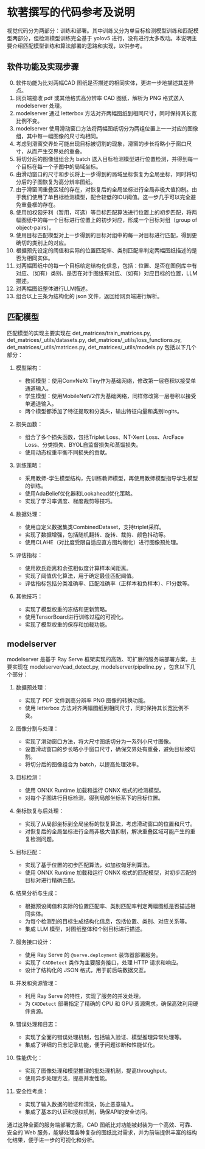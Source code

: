 # 软著撰写的代码参考及说明

视觉代码分为两部分：训练和部署。其中训练又分为单目标检测模型训练和匹配模型两部分，但检测模型训练完全基于 yolov5 进行，没有进行太多改动。本说明主要介绍匹配模型训练和算法部署的思路和实现，以供参考。

## 软件功能及实现步骤
0. 软件功能为比对两幅CAD 图纸是否描述的相同实体，更进一步地描述其差异点。
1. 网页端接收 pdf 或其他格式高分辨率 CAD 图纸，解析为 PNG 格式送入 modelserver 处理。
2. modelserver 通过 letterbox 方法对齐两幅图纸到相同尺寸，同时保持其长宽比例不变。
3. modelserver 使用滑动窗口方法将两幅图纸切分为两组位置上一一对应的图像组，其中每一幅图像的尺寸均相同。
4. 考虑到滑窗交界处可能出现目标被切割的现象，滑窗的步长将略小于窗口尺寸，从而产生交界处的重叠。
5. 将切分后的图像组组合为 batch 送入目标检测模型进行位置检测，并得到每一个目标在每一个子图中的局域坐标。
6. 由滑动窗口的尺寸和步长将上一步得到的局域坐标恢复为全局坐标，同时将切分后的子图恢复为高分辨率图纸。
7. 由于滑窗间重叠区域的存在，对恢复后的全局坐标进行全局非极大值抑制。由于我们使用了单目标检测模型，配合较低的IOU阈值。这一步几乎可以完全避免重叠框的存在。
8. 使用加权匈牙利（暂用，可选）等目标匹配算法进行位置上的初步匹配，将两幅图纸中的每一个目标进行位置上的初步对应，形成一个目标对组（group of object-pairs）。
9. 使用目标匹配模型对上一步得到的目标对组中的每一对目标进行匹配，得到更确切的类别上的对应。
10. 根据预先设定的阈值和实际的位置匹配率、类别匹配率判定两幅图纸描述的是否为相同实体。
11. 对两幅图纸中的每一个目标给定结构化信息，包括：位置、是否在图例库中有对应、（如有）类别、是否在对手图纸有对应、（如有）对应目标的位置，LLM 描述。
12. 对两幅图纸整体进行LLM描述。
13. 组合以上三条为结构化的 json 文件，返回给网页端进行解析。

## 匹配模型

匹配模型的实现主要实现在 det_matrices/train_matrices.py, det_matrices/_utils/datasets.py, det_matrices/_utils/loss_functions.py, det_matrices/_utils/matrices.py, det_matrices/_utils/models.py  包括以下几个部分：

1. 模型架构：
   - 教师模型：使用ConvNeXt Tiny作为基础网络，修改第一层卷积以接受单通道输入。
   - 学生模型：使用MobileNetV2作为基础网络，同样修改第一层卷积以接受单通道输入。
   - 两个模型都添加了特征提取和分类头，输出特征向量和类别logits。

2. 损失函数：
   - 组合了多个损失函数，包括Triplet Loss、NT-Xent Loss、ArcFace Loss、分类损失、BYOL自监督损失和蒸馏损失。
   - 使用动态权重平衡不同损失的贡献。

3. 训练策略：
   - 采用教师-学生模型结构，先训练教师模型，再使用教师模型指导学生模型的训练。
   - 使用AdaBelief优化器和Lookahead优化策略。
   - 实现了学习率调度、梯度裁剪等技巧。

4. 数据处理：
   - 使用自定义数据集类CombinedDataset，支持triplet采样。
   - 实现了数据增强，包括随机翻转、旋转、裁剪、颜色抖动等。
   - 使用CLAHE（对比度受限自适应直方图均衡化）进行图像预处理。

5. 评估指标：
   - 使用欧氏距离和余弦相似度计算样本间距离。
   - 实现了阈值优化算法，用于确定最佳匹配阈值。
   - 评估指标包括分类准确率、匹配准确率（正样本和负样本）、F1分数等。

6. 其他技巧：
   - 实现了模型权重的冻结和更新策略。
   - 使用TensorBoard进行训练过程的可视化。
   - 实现了模型权重的保存和加载功能。

## modelserver

modelserver 是基于 Ray Serve 框架实现的高效、可扩展的服务端部署方案，主要实现在 modelserver/cad_detect.py, modelserver/pipeline.py ，包含以下几个部分：

1. 数据预处理：
   - 实现了 PDF 文件到高分辨率 PNG 图像的转换功能。
   - 使用 letterbox 方法对齐两幅图纸到相同尺寸，同时保持其长宽比例不变。

2. 图像分割与处理：
   - 实现了滑动窗口方法，将大尺寸图纸切分为一系列小尺寸图像。
   - 设置滑动窗口的步长略小于窗口尺寸，确保交界处有重叠，避免目标被切割。
   - 将切分后的图像组合为 batch，以提高处理效率。

3. 目标检测：
   - 使用 ONNX Runtime 加载和运行 ONNX 格式的检测模型。
   - 对每个子图进行目标检测，得到局部坐标系下的目标位置。

4. 坐标恢复与后处理：
   - 实现了从局部坐标到全局坐标的恢复算法，考虑滑动窗口的位置和尺寸。
   - 对恢复后的全局坐标进行全局非极大值抑制，解决重叠区域可能产生的重复检测问题。

5. 目标匹配：
   - 实现了基于位置的初步匹配算法，如加权匈牙利算法。
   - 使用 ONNX Runtime 加载和运行 ONNX 格式的匹配模型，对初步匹配的目标对进行精确匹配。

6. 结果分析与生成：
   - 根据预设阈值和实际的位置匹配率、类别匹配率判定两幅图纸是否描述相同实体。
   - 为每个检测到的目标生成结构化信息，包括位置、类别、对应关系等。
   - 集成 LLM 模型，对图纸整体和个别目标进行描述。

7. 服务接口设计：
   - 使用 Ray Serve 的 `@serve.deployment` 装饰器部署服务。
   - 实现了 `CADDetect` 类作为主要服务接口，处理 HTTP 请求和响应。
   - 设计了结构化的 JSON 格式，用于前后端数据交互。

8. 并发和资源管理：
   - 利用 Ray Serve 的特性，实现了服务的并发处理。
   - 为 `CADDetect` 部署指定了精确的 CPU 和 GPU 资源需求，确保高效利用硬件资源。

9. 错误处理和日志：
   - 实现了全面的错误处理机制，包括输入验证、模型推理异常处理等。
   - 集成了详细的日志记录功能，便于问题诊断和性能优化。

10. 性能优化：
    - 实现了图像处理和模型推理的批处理机制，提高throughput。
    - 使用异步处理方法，提高并发性能。

11. 安全性考虑：
    - 实现了输入数据的验证和清洗，防止恶意输入。
    - 集成了基本的认证和授权机制，确保API的安全访问。

通过这种全面的服务端部署方案，CAD 图纸比对功能被封装为一个高效、可靠、安全的 Web 服务，能够处理各种复杂的图纸比对需求，并为前端提供丰富的结构化结果，便于进一步的可视化和分析。

